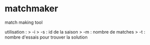 # matchmaker
match making tool

utilisation : 
	   > -i <config-file>
	   > -s <integer> : id de la saison
	   > -m <integer> : nombre de matches
	   > -t <integer> : nombre d'essais pour trouver la solution
